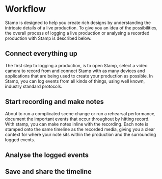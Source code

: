 # Workflow

Stamp is designed to help you create rich designs by understanding the intricate details of a live production. To give you an idea of the possibilities, the overall process of logging a live production or analysing a recorded production with Stamp is described below.

## Connect everything up
The first step to logging a production, is to open Stamp, select a video camera to record from and connect Stamp with as many devices and applications that are being used to create your production as possible. In Stamp, you can log events from all kinds of things, using well known, industry standard protocols.

## Start recording and make notes
About to run a complicated scene change or run a rehearsal performance, document the important events that occur throughout by hitting record. With stamp, you can make notes inline with the recording. Each note is stamped onto the same timeline as the recorded media, giving you a clear context for where your note sits within the production and the surrounding logged events.

## Analyse the logged events


## Save and share the timeline

